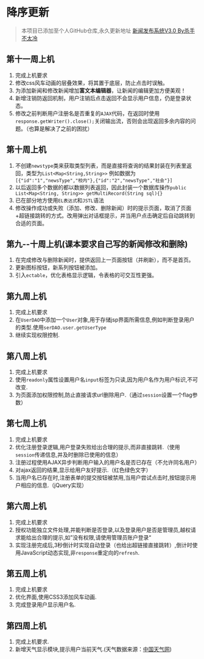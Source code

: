 # 降序更新
>本项目已添加至个人GitHub仓库,永久更新地址 [新闻发布系统V3.0 By杀手不太冷](https://github.com/gaohongkui/webapps)

## 第十一周上机
1. 完成上机要求
2. 修改css风车动画的层叠效果，将其置于底层，防止点击时误触。
3. 为添加新闻和修改新闻增加**富文本编辑器**，让新闻的编辑更加方便美观！
4. 新增注销防返回机制，用户注销后点击返回不会显示用户信息，仍是登录状态。
5. 修改之前判断用户注册名是否重复的`AJAX`代码，在返回时使用`response.getWriter().close();`关闭输出流，否则会出现返回多余内容的问题。（也算是解决了之前的困扰）

## 第十周上机
1. 不创建`newstype`类来获取类型列表，而是直接将查询的结果封装在列表里返回，类型为`List<Map<String,String>>`
例如数据为`[{"id":"1","newsType","校内"},{"id":"2","newsType","社会"}]`
2. 以后返回多个数据的都以数据列表返回，因此封装一个数据库操作`public List<Map<String, String>> getMultiRecord(String sql){}`
3. 已在部分地方使用`EL表达式`和`JSTL`语法
4. 修改操作成功或失败（添加、修改、删除新闻）时的提示页面，取消了页面+超链接跳转的方式。改用弹出对话框提示，并当用户点击确定后自动跳转到合适的页面。

## 第九--十周上机(课本要求自己写的新闻修改和删除)
1. 在完成修改与删除新闻时，提供返回上一页面按钮（并刷新），而不是首页。 
2. 更新图标按钮，新系列按钮被添加。
3. 引入`ectable`，优化表格显示逻辑，令表格的可交互性更强。

## 第九周上机
1. 完成上机要求
2. 在`UserDAO`中添加一个`User`对象,用于存储jsp界面所需信息,例如判断登录用户的类型.使用`serDAO.user.getUserType`
3. 继续实现权限控制.

## 第八周上机
1. 完成上机要求
2. 使用`readonly`属性设置用户名`input`标签为只读,因为用户名作为用户标识,不可改变.
3. 为页面添加权限控制,防止直接请求url删除用户.（通过`session`设置一个flag参数）

## 第七周上机
1. 完成上机要求
2. 优化注册登录逻辑,用户登录失败给出合理的提示,而非直接跳转.（使用`session`传递信息,并及时删除已使用的信息）
3. 注册过程使用AJAX异步判断用户输入的用户名是否已存在（不允许同名用户）
4. 对ajax返回的结果,显示给用户友好提示.（红色绿色文字）
5. 当用户名已存在时,注册表单的提交按钮被禁用,当用户尝试点击时,按钮提示用户相应的信息.（jQuery实现）

## 第六周上机
1. 完成上机要求
2. 授权功能独立文件处理,并能判断是否登录,以及登录用户是否是管理员,越权请求能给出合理的提示,如”没有权限,请使用管理员账户登录“
3. 实现注册完成后,3秒倒计时实现自动登录（也给出超链接直接跳转）,倒计时使用JavaScript动态实现,非`response`重定向的`refresh`.



## 第五周上机
1. 完成上机要求
2. 优化界面,使用CSS3添加风车动画.
3. 完成登录用户显示用户名.


## 第四周上机
1. 完成上机要求.
2. 新增天气显示模块,提示用户当前天气.(天气数据来源：[中国天气网](http://www.weather.com.cn))
